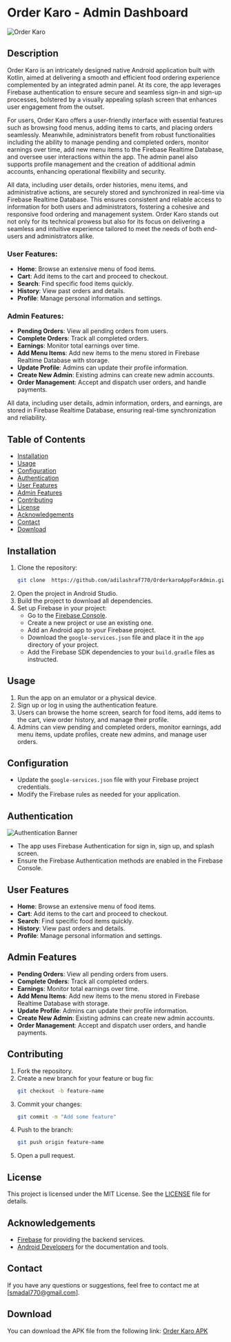 # Order Karo - Admin Dashboard

<img src="https://res.cloudinary.com/dc1uxxvox/image/upload/v1721302179/github/orderkaroappadmin2.png" alt="Order Karo"  >

## Description

Order Karo is an intricately designed native Android application built with Kotlin, aimed at delivering a smooth and efficient food ordering experience complemented by an integrated admin panel. At its core, the app leverages Firebase authentication to ensure secure and seamless sign-in and sign-up processes, bolstered by a visually appealing splash screen that enhances user engagement from the outset.

For users, Order Karo offers a user-friendly interface with essential features such as browsing food menus, adding items to carts, and placing orders seamlessly. Meanwhile, administrators benefit from robust functionalities including the ability to manage pending and completed orders, monitor earnings over time, add new menu items to the Firebase Realtime Database, and oversee user interactions within the app. The admin panel also supports profile management and the creation of additional admin accounts, enhancing operational flexibility and security.

All data, including user details, order histories, menu items, and administrative actions, are securely stored and synchronized in real-time via Firebase Realtime Database. This ensures consistent and reliable access to information for both users and administrators, fostering a cohesive and responsive food ordering and management system. Order Karo stands out not only for its technical prowess but also for its focus on delivering a seamless and intuitive experience tailored to meet the needs of both end-users and administrators alike.

### User Features:
- **Home**: Browse an extensive menu of food items.
- **Cart**: Add items to the cart and proceed to checkout.
- **Search**: Find specific food items quickly.
- **History**: View past orders and details.
- **Profile**: Manage personal information and settings.

### Admin Features:
- **Pending Orders**: View all pending orders from users.
- **Complete Orders**: Track all completed orders.
- **Earnings**: Monitor total earnings over time.
- **Add Menu Items**: Add new items to the menu stored in Firebase Realtime Database with storage.
- **Update Profile**: Admins can update their profile information.
- **Create New Admin**: Existing admins can create new admin accounts.
- **Order Management**: Accept and dispatch user orders, and handle payments.

All data, including user details, admin information, orders, and earnings, are stored in Firebase Realtime Database, ensuring real-time synchronization and reliability.

## Table of Contents
- [Installation](#installation)
- [Usage](#usage)
- [Configuration](#configuration)
- [Authentication](#authentication)
- [User Features](#user-features)
- [Admin Features](#admin-features)
- [Contributing](#contributing)
- [License](#license)
- [Acknowledgements](#acknowledgements)
- [Contact](#contact)
- [Download](#download)

## Installation
1. Clone the repository:
    ```sh
    git clone  https://github.com/adilashraf770/OrderkaroAppForAdmin.git
    ```
2. Open the project in Android Studio.
3. Build the project to download all dependencies.
4. Set up Firebase in your project:
    - Go to the [Firebase Console](https://console.firebase.google.com/).
    - Create a new project or use an existing one.
    - Add an Android app to your Firebase project.
    - Download the `google-services.json` file and place it in the `app` directory of your project.
    - Add the Firebase SDK dependencies to your `build.gradle` files as instructed.

## Usage
1. Run the app on an emulator or a physical device.
2. Sign up or log in using the authentication feature.
3. Users can browse the home screen, search for food items, add items to the cart, view order history, and manage their profile.
4. Admins can view pending and completed orders, monitor earnings, add menu items, update profiles, create new admins, and manage user orders.

## Configuration
- Update the `google-services.json` file with your Firebase project credentials.
- Modify the Firebase rules as needed for your application.

## Authentication

<img src="https://res.cloudinary.com/dc1uxxvox/image/upload/v1721299971/github/orderkarouserapp3.png" alt="Authentication Banner" >

- The app uses Firebase Authentication for sign in, sign up, and splash screen.
- Ensure the Firebase Authentication methods are enabled in the Firebase Console.

## User Features
- **Home**: Browse an extensive menu of food items.
- **Cart**: Add items to the cart and proceed to checkout.
- **Search**: Find specific food items quickly.
- **History**: View past orders and details.
- **Profile**: Manage personal information and settings.

## Admin Features
- **Pending Orders**: View all pending orders from users.
- **Complete Orders**: Track all completed orders.
- **Earnings**: Monitor total earnings over time.
- **Add Menu Items**: Add new items to the menu stored in Firebase Realtime Database with storage.
- **Update Profile**: Admins can update their profile information.
- **Create New Admin**: Existing admins can create new admin accounts.
- **Order Management**: Accept and dispatch user orders, and handle payments.

## Contributing
1. Fork the repository.
2. Create a new branch for your feature or bug fix:
    ```sh
    git checkout -b feature-name
    ```
3. Commit your changes:
    ```sh
    git commit -m "Add some feature"
    ```
4. Push to the branch:
    ```sh
    git push origin feature-name
    ```
5. Open a pull request.

## License
This project is licensed under the MIT License. See the [LICENSE](LICENSE) file for details.

## Acknowledgements
- [Firebase](https://firebase.google.com/) for providing the backend services.
- [Android Developers](https://developer.android.com/) for the documentation and tools.

## Contact
If you have any questions or suggestions, feel free to contact me at [smadal770@gmail.com].

## Download
You can download the APK file from the following link:
[Order Karo APK](https://drive.google.com/file/d/1PPcjsF2sloICovu7T7jR5Xn2zG6XUO13/view?usp=sharing)
